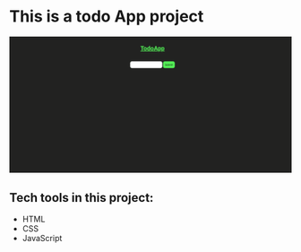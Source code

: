 # This is a todo App project

<img src="./screen.gif">

## Tech tools in this project:
- HTML
- CSS
- JavaScript
